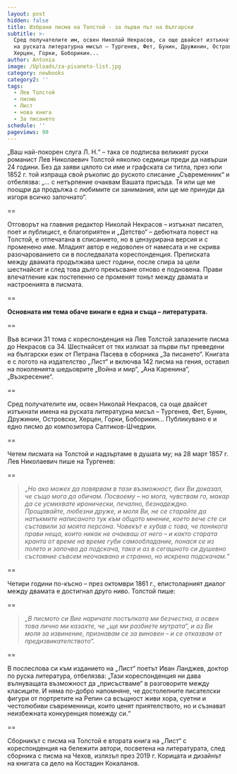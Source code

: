 ```yaml
---
layout: post
hidden: false
title: Избрани писма на Толстой - за първи път на български
subtitle: >-
  Сред получателите им, освен Николай Некрасов, са още двайсет изтъкнати имена
  на руската литературна мисъл – Тургенев, Фет, Бунин, Дружинин, Островски,
  Херцен, Горки, Боборикин...
author: Antonia
image: /Uploads/za-pisaneto-list.jpg
category: newbooks
category2: ''
tags:
  - Лев Толстой
  - писма
  - Лист
  - нова книга
  - За писането
schedule: ''
pageviews: 90
---
```

„Ваш най-покорен слуга Л. Н.“ – така се подписва великият руски романист Лев Николаевич Толстой няколко седмици преди да навърши 24 години. Без да заяви цялото си име и графската си титла, през юли 1852 г. той изпраща свой ръкопис до руското списание „Съвременник“ и отбелязва: „... с нетърпение очаквам Вашата присъда. Тя или ще ме поощри да продължа с любимите си занимания, или ще ме принуди да изгоря всичко започнато“.

\==

Отговорът на главния редактор Николай Некрасов – изтъкнат писател, поет и публицист, е благоприятен и „Детство“ – дебютната повест на Толстой, е отпечатана в списанието, но в цензурирана версия и с променено име. Младият автор е недоволен от намесата и не скрива разочарованието си в последвалата кореспонденция. Преписката между двамата продължава шест години, после спира за цели шестнайсет и след това дълго прекъсване отново е подновена. Прави впечатление как постепенно се променят тонът между двамата и настроенията в писмата. 

\==

**Основната им тема обаче винаги е една и съща – литературата.** 

\==

Във всички 31 тома с кореспонденция на Лев Толстой запазените писма до Некрасов са 34. Шестнайсет от тях излизат за първи път преведени на български език от Петрана Пасева в сборника „За писането“.
Книгата е с логото на издателство „Лист“ и включва 142 писма на гения, оставил на поколенията шедьоврите „Война и мир“, „Ана Каренина“, „Възкресение“. 

\==

Сред получателите им, освен Николай Некрасов, са още двайсет изтъкнати имена на руската литературна мисъл – Тургенев, Фет, Бунин, Дружинин, Островски, Херцен, Горки, Боборикин... Публикувано е и едно писмо до композитора Салтиков-Шчедрин. 

\==

Четем писмата на Толстой и надзъртаме в душата му; на 28 март 1857 г. Лев Николаевич пише на Тургенев:

\==

> *„Но ако можех да повярвам в тази възможност, бих Ви доказал, че също мога да обичам. Посвоему – но мога, чувствам го, макар да се усмихвате иронически, печално, безнадеждно. Прощавайте, любезни друже, и моля Ви, не се старайте да натъкмите написаното тук към общото мнение, което вече сте си съставили за моята персона. Човекът е хубав с това, че понякога прави неща, които никак не очакваш от него – и както старата кранта от време на време губи самообладание, понася се из полето и започва да подскача, така и аз в сегашното си душевно състояние съвсем неочаквано и странно, но искрено подскачам.“*

\==

Четири години по-късно – през октомври 1861 г., епистоларният диалог между двамата е достигнал друго ниво. Толстой пише:

\==

> *„В писмото си Вие наричате постъпката ми безчестна, а освен това лично ми казахте, че „ще ми разбиете мутрата“, и аз Ви моля за извинение, признавам се за виновен – и се отказвам от предизвикателството“.*

\==

В послеслова си към изданието на „Лист“ поетът Иван Ланджев, доктор по руска литература, отбелязва: „Тази кореспонденция ни дава вълнуващата възможност да „присъстваме“ в разговорите между класиците. И няма по-добро напомняне, че достолепните писателски фигури от портретите на Репин са всъщност живи хора, суетни и честолюбиви съвременници, които ценят приятелството, но и съзнават неизбежната конкуренция помежду си.“

\==

Сборникът с писма на Толстой е втората книга на „Лист“ с кореспонденция на бележити автори, посветена на литературата, след сборника с писма на Чехов, излязъл през 2019 г. Корицата и дизайнът на книгата са дело на Костадин Кокаланов.